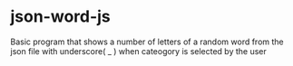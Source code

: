 # json-word-js
Basic program that shows a number of letters of a random word from the json file with underscore( _ ) when cateogory is selected by the user
